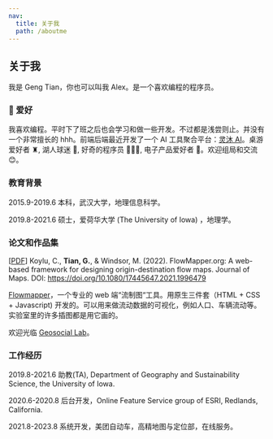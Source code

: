```yaml
---
nav:
  title: 关于我
  path: /aboutme
---
```


## 关于我

我是 Geng Tian，你也可以叫我 Alex。是一个喜欢编程的程序员。

### 👻 爱好

我喜欢编程。平时下了班之后也会学习和做一些开发。不过都是浅尝则止。并没有一个非常擅长的 hhh。前端后端最近开发了一个 AI 工具聚合平台：[灵沐 AI](https://chat.immuseai.com)。桌游爱好者 ♜, 湖人球迷 🏀, 好奇的程序员 🧑🏿‍💻, 电子产品爱好者 📱。欢迎组局和交流 😊。

### 教育背景

2015.9-2019.6 本科，武汉大学，地理信息科学。

2019.8-2021.6 硕士，爱荷华大学 (The University of Iowa) ，地理学。

### 论文和作品集

[[PDF](http://43.138.83.161/pdf/paper.pdf)] Koylu, C., **Tian, G.**, & Windsor, M. (2022). FlowMapper.org: A web-based framework for designing origin-destination flow maps. Journal of Maps. DOI: https://doi.org/10.1080/17445647.2021.1996479

[Flowmapper](https://flowmapper.org/)，一个专业的 web 端“流制图“工具。用原生三件套（HTML + CSS + Javascript) 开发的。可以用来做流动数据的可视化，例如人口、车辆流动等。实验室里的许多插图都是用它画的。

欢迎光临 [Geosocial Lab](https://www.geo-social.com/index.html)。

### 工作经历

2019.8-2021.6 助教(TA), Department of Geography and Sustainability Science, the University of Iowa.

2020.6-2020.8 后台开发，Online Feature Service group of ESRI, Redlands, California.

2021.8-2023.8 系统开发，美团自动车，高精地图与定位部，在线服务。
